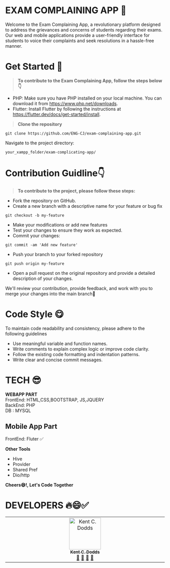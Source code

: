 # EXAM COMPLAINING APP 🔰

Welcome to the Exam Complaining App, a revolutionary platform designed to address the grievances and concerns of students regarding their exams. Our web and mobile applications provide a user-friendly interface for students to voice their complaints and seek resolutions in a hassle-free manner.

# Get Started 📢
> **To contribute to the Exam Complaining App, follow the steps below👇**
- PHP: Make sure you have PHP installed on your local machine. You can download it from https://www.php.net/downloads.
- Flutter: Install Flutter by following the instructions at https://flutter.dev/docs/get-started/install.

>**Clone the repository**
```
git clone https://github.com/ENG-CJ/exam-complaining-app.git
```
Navigate to the project directory:
```
your_xampp_folder/exam-complicating-app/
```

# Contribution Guidline👇
> **To contribute to the project, please follow these steps:**
- Fork the repository on GitHub.
- Create a new branch with a descriptive name for your feature or bug fix
```
git checkout -b my-feature
```
- Make your modifications or add new features
- Test your changes to ensure they work as expected.
- Commit your changes:
```
git commit -am 'Add new feature'
```
- Push your branch to your forked repository
```
git push origin my-feature
```
- Open a pull request on the original repository and provide a detailed description of your changes.

We'll review your contribution, provide feedback, and work with you to merge your changes into the main branch👋

# Code Style 😋
To maintain code readability and consistency, please adhere to the following guidelines

- Use meaningful variable and function names.
- Write comments to explain complex logic or improve code clarity.
- Follow the existing code formatting and indentation patterns.
- Write clear and concise commit messages.

# TECH 😎
**WEBAPP PART**<br>
FrontEnd: HTML,CSS,BOOTSTRAP, JS,JQUERY <br>
BackEnd: PHP <br>
DB : MYSQL

**Mobile App Part**<br>
- 
FrontEnd: Fluter ✅
<br>

**Other Tools**
- Hive
- Provider
- Shared Pref
- Dio/http



**Cheers😄!, Let's Code Together**

# DEVELOPERS 🔥😄✅
<table>
  <tbody>
    <tr>
      <td align="center" valign="top" width="14.28%"><a href="https://kentcdodds.com"><img src="https://avatars.githubusercontent.com/u/1500684?v=3?s=100" width="100px;" alt="Kent C. Dodds"/><br /><sub><b>Kent C. Dodds</b></sub></a><br /><a href="#question-kentcdodds" title="Answering Questions">💬</a> <a href="https://github.com/all-contributors/all-contributors/commits?author=kentcdodds" title="Documentation">📖</a> <a href="https://github.com/all-contributors/all-contributors/pulls?q=is%3Apr+reviewed-by%3Akentcdodds" title="Reviewed Pull Requests">👀</a> <a href="#talk-kentcdodds" title="Talks">📢</a></td>
</tr>
  </tbody>
</table>
      




